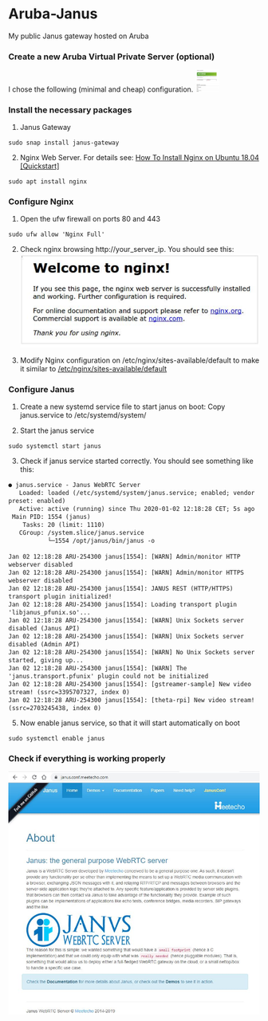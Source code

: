 # Aruba-Janus
My public Janus gateway hosted on Aruba

### Create a new Aruba Virtual Private Server (optional)

I chose the following (minimal and cheap) configuration. 
<img src="https://github.com/guido57/Aruba-Janus/blob/master/screenshots/Ubuntu%20Server.JPG" width="48">

### Install the necessary packages

1. Janus Gateway 
```
sudo snap install janus-gateway
```
2. Nginx Web Server. For details see: [How To Install Nginx on Ubuntu 18.04 [Quickstart]](https://www.digitalocean.com/community/tutorials/how-to-install-nginx-on-ubuntu-18-04-quickstart)
```
sudo apt install nginx
```
### Configure Nginx
1. Open the ufw firewall on ports 80 and 443
```
sudo ufw allow 'Nginx Full'
```
2. Check nginx browsing http://your_server_ip. You should see this: 
[![](https://github.com/guido57/Aruba-Janus/blob/master/screenshots/nginx.jpg)](https://github.com/guido57/Aruba-Janus/blob/master/screenshots/nginx.jpg)

3. Modify Nginx configuration on /etc/nginx/sites-available/default to make it similar to [/etc/nginx/sites-available/default](https://github.com/guido57/Aruba-Janus/blob/master/etc/nginx/sites-available/default)

### Configure Janus

1. Create a new systemd service file to start janus on boot: Copy janus.service to /etc/systemd/system/

2. Start the janus service
```
sudo systemctl start janus
```

3. Check if janus service started correctly.
You should see something like this:
```
● janus.service - Janus WebRTC Server
   Loaded: loaded (/etc/systemd/system/janus.service; enabled; vendor preset: enabled)
   Active: active (running) since Thu 2020-01-02 12:18:28 CET; 5s ago
 Main PID: 1554 (janus)
    Tasks: 20 (limit: 1110)
   CGroup: /system.slice/janus.service
           └─1554 /opt/janus/bin/janus -o

Jan 02 12:18:28 ARU-254300 janus[1554]: [WARN] Admin/monitor HTTP webserver disabled
Jan 02 12:18:28 ARU-254300 janus[1554]: [WARN] Admin/monitor HTTPS webserver disabled
Jan 02 12:18:28 ARU-254300 janus[1554]: JANUS REST (HTTP/HTTPS) transport plugin initialized!
Jan 02 12:18:28 ARU-254300 janus[1554]: Loading transport plugin 'libjanus_pfunix.so'...
Jan 02 12:18:28 ARU-254300 janus[1554]: [WARN] Unix Sockets server disabled (Janus API)
Jan 02 12:18:28 ARU-254300 janus[1554]: [WARN] Unix Sockets server disabled (Admin API)
Jan 02 12:18:28 ARU-254300 janus[1554]: [WARN] No Unix Sockets server started, giving up...
Jan 02 12:18:28 ARU-254300 janus[1554]: [WARN] The 'janus.transport.pfunix' plugin could not be initialized
Jan 02 12:18:28 ARU-254300 janus[1554]: [gstreamer-sample] New video stream! (ssrc=3395707327, index 0)
Jan 02 12:18:28 ARU-254300 janus[1554]: [theta-rpi] New video stream! (ssrc=2703245438, index 0)
```
5. Now enable janus service, so that it will start automatically on boot
```
sudo systemctl enable janus
```

### Check if everything is working properly

[![](https://github.com/guido57/Aruba-Janus/blob/master/screenshots/janus%20main%20page.JPG)](https://github.com/guido57/Aruba-Janus/blob/master/screenshots/janus%20main%20page.JPG)
